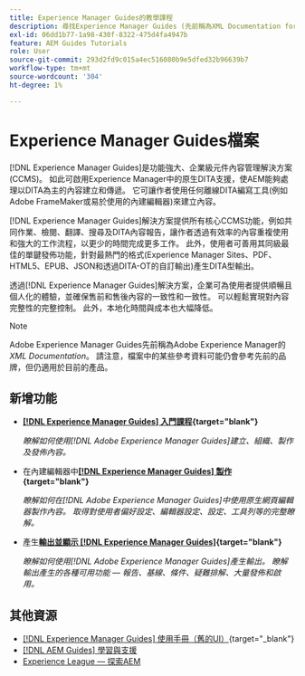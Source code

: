 ```yaml
---
title: Experience Manager Guides的教學課程
description: 尋找Experience Manager Guides (先前稱為XML Documentation for Adobe Experience Manager)的教學課程影片。 瞭解Experience Manager中的原生DITA支援和結構化撰寫。
exl-id: 06dd1b77-1a98-430f-8322-475d4fa4947b
feature: AEM Guides Tutorials
role: User
source-git-commit: 293d2fd9c015a4ec516080b9e5dfed32b96639b7
workflow-type: tm+mt
source-wordcount: '304'
ht-degree: 1%

---
```


# Experience Manager Guides檔案

[!DNL Experience Manager Guides]是功能強大、企業級元件內容管理解決方案(CCMS)。 如此可啟用Experience Manager中的原生DITA支援，使AEM能夠處理以DITA為主的內容建立和傳遞。 它可讓作者使用任何離線DITA編寫工具(例如Adobe FrameMaker或易於使用的內建編輯器)來建立內容。

[!DNL Experience Manager Guides]解決方案提供所有核心CCMS功能，例如共同作業、檢閱、翻譯、搜尋及DITA內容報告，讓作者透過有效率的內容重複使用和強大的工作流程，以更少的時間完成更多工作。 此外，使用者可善用其同級最佳的單鍵發佈功能，針對最熱門的格式(Experience Manager Sites、PDF、HTML5、EPUB、JSON和透過DITA-OT的自訂輸出)產生DITA型輸出。

透過[!DNL Experience Manager Guides]解決方案，企業可為使用者提供順暢且個人化的體驗，並確保售前和售後內容的一致性和一致性。 可以輕鬆實現對內容完整性的完整控制。 此外，本地化時間與成本也大幅降低。

>[!NOTE]
> 
> Adobe Experience Manager Guides先前稱為Adobe Experience Manager的&#x200B;_XML Documentation_。 請注意，檔案中的某些參考資料可能仍會參考先前的品牌，但仍適用於目前的產品。

## 新增功能

* **[[!DNL Experience Manager Guides] 入門課程](https://experienceleague.adobe.com/docs/experience-manager-guides-learn/videos/getting-started/overview.html){target="blank"}**

  _瞭解如何使用[!DNL Adobe Experience Manager Guides]建立、組織、製作及發佈內容。_

* 在內建編輯器中&#x200B;**[[!DNL Experience Manager Guides] 製作](https://experienceleague.adobe.com/docs/experience-manager-guides-learn/videos/advanced-user-guide/overview.html){target="blank"}**

  _瞭解如何在[!DNL Adobe Experience Manager Guides]中使用原生網頁編輯器製作內容。 取得對使用者偏好設定、編輯器設定、設定、工具列等的完整瞭解。_

* 產生&#x200B;**[輸出並顯示 [!DNL Experience Manager Guides]](https://experienceleague.adobe.com/docs/experience-manager-guides-learn/videos/output-generation/overview.html){target="blank"}**

  _瞭解如何使用[!DNL Adobe Experience Manager Guides]產生輸出。 瞭解輸出產生的各種可用功能 — 報告、基線、條件、疑難排解、大量發佈和啟用。_


## 其他資源

* [[!DNL Experience Manager Guides] 使用手冊（舊的UI）](https://experienceleague.adobe.com/en/docs/experience-manager-guides/using-old-ui/overview){target="_blank"}
* [[!DNL AEM Guides] 學習與支援](https://helpx.adobe.com/support/xml-documentation-for-experience-manager.html)
* [Experience League — 探索AEM](https://business.adobe.com/products/experience-manager/adobe-experience-manager.html)

